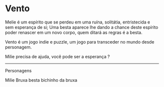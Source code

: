 # Vento

Melie é um espírito que se perdeu em uma ruína, solitátia, entristecida e sem esperança de si; Uma besta aparece lhe dando a chance deste espírito poder renascer em um novo corpo, quem ditará as regras é a besta.

Vento é um jogo indie e puzzle, um jogo para transceder no mundo desde personagem.

Milie precisa de ajuda, você pode ser a esperança ? 

_________________________________________________________________________________________________________________________________________________________________________

Personagens 

Milie
Bruxa 
besta
bichinho da bruxa
